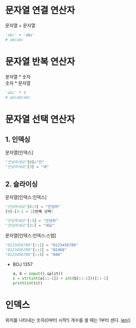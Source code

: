 # 문자열 연결 연산자
문자열 + 문자열

```python
'abc' + 'abc'
# abcabc
```

# 문자열 반복 연산자
문자열 * 숫자\
숫자 * 문자열

```python
'abc' * 3
# abcabcabc
```

# 문자열 선택 연산자
## 1. 인덱싱
문자열[인덱스]

```python
"안녕하세요"[0]="안"
"안녕하세요"[3] = "세"
```

## 2. 슬라이싱
문자열[인덱스:인덱스]

```python
"안녕하세요"[0:3] = "안녕하"
[0]~[3-1 = 2]번째 선택!

"안녕하세요"[:3] = "안녕하"
"안녕하세요"[3:] = "세요"
```
 
문자열[인덱스:인덱스:스텝]

```python
"0123456789"[::1] = "0123456789"
"0123456789"[::2] = "02468"
"0123456789"[::4] = "048"
```

- BOJ 1357

  ```python
  a, b = input().split()
  c = str(int(a[::-1]) + int(b[::-1]))[::-1]
  print(int(c))
  ```

# 인덱스
위치를 나타내는 숫자(0부터 시작!)
개수를 셀 때는 1부터 센다. [len()](./string_method.md)

